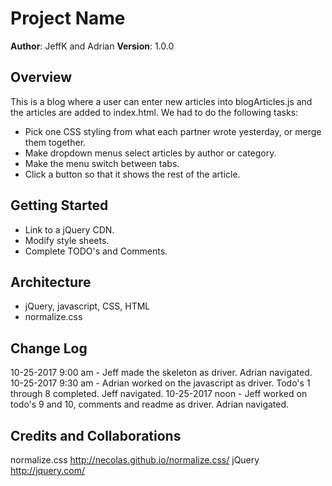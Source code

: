 # Project Name

**Author**: JeffK and Adrian
**Version**: 1.0.0

## Overview
<!-- Provide a high level overview of what this application is and why you are building it, beyond the fact that it's an assignment for a Code Fellows 301 class. (i.e. What's your problem domain?) -->
This is a blog where a user can enter new articles into blogArticles.js and the articles are added to index.html.  We had to do the following tasks:
- Pick one CSS styling from what each partner wrote yesterday, or merge them together.
- Make dropdown menus select articles by author or category.
- Make the menu switch between tabs.
- Click a button so that it shows the rest of the article.


## Getting Started
<!-- What are the steps that a user must take in order to build this app on their own machine and get it running? -->
- Link to a jQuery CDN.
- Modify style sheets.
- Complete TODO's and Comments.

## Architecture
<!-- Provide a detailed description of the application design. What technologies (languages, libraries, etc) you're using, and any other relevant design information. -->
- jQuery, javascript, CSS, HTML
- normalize.css

## Change Log
<!-- Use this are to document the iterative changes made to your application as each feature is successfully implemented. Use time stamps. Here's an examples: -->

10-25-2017 9:00 am - Jeff made the skeleton as driver.  Adrian navigated.
10-25-2017 9:30 am - Adrian  worked on the javascript as driver.  Todo's 1 through 8 completed.  Jeff navigated.
10-25-2017 noon - Jeff worked on todo's 9 and 10, comments and readme as driver.  Adrian navigated.

## Credits and Collaborations
<!-- Give credit (and a link) to other people or resources that helped you build this application. -->
normalize.css http://necolas.github.io/normalize.css/
jQuery http://jquery.com/
